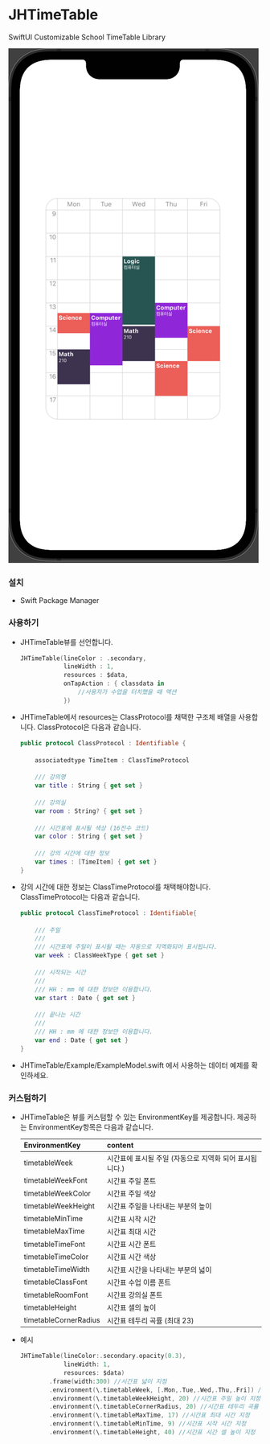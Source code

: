 # JHTimeTable

SwiftUI Customizable School TimeTable Library

![screenshot](./Resources/ExampleImage.png)

### 설치
- Swift Package Manager 

### 사용하기

- JHTimeTable뷰를 선언합니다.
    ```swift
    JHTimeTable(lineColor : .secondary,
                lineWidth : 1,
                resources : $data,
                onTapAction : { classdata in 
                    //사용자가 수업을 터치했을 때 액션
                })
    ```

- JHTimeTable에서 resources는 ClassProtocol를 채택한 구조체 배열을 사용합니다. ClassProtocol은 다음과 같습니다.

    ```swift
    public protocol ClassProtocol : Identifiable {
    
        associatedtype TimeItem : ClassTimeProtocol
    
        /// 강의명
        var title : String { get set }
    
        /// 강의실
        var room : String? { get set }
    
        /// 시간표에 표시될 색상 (16진수 코드)
        var color : String { get set }
    
        /// 강의 시간에 대한 정보
        var times : [TimeItem] { get set }
    }

    ```

- 강의 시간에 대한 정보는 ClassTimeProtocol를 채택해야합니다. ClassTimeProtocol는 다음과 같습니다.

    ```swift
    public protocol ClassTimeProtocol : Identifiable{
    
        /// 주일
        ///
        /// 시간표에 주일이 표시될 때는 자동으로 지역화되어 표시됩니다.
        var week : ClassWeekType { get set }
    
        /// 시작되는 시간
        ///
        /// HH : mm 에 대한 정보만 이용합니다.
        var start : Date { get set }
    
        /// 끝나는 시간
        ///
        /// HH : mm 에 대한 정보만 이용합니다.
        var end : Date { get set }
    }
    ```

- JHTimeTable/Example/ExampleModel.swift 에서 사용하는 데이터 예제를 확인하세요.

### 커스텀하기

- JHTimeTable은 뷰를 커스텀할 수 있는 EnvironmentKey를 제공합니다. 제공하는 EnvironmentKey항목은 다음과 같습니다.

    |EnvironmentKey|content|
    |-----|-----|
    |timetableWeek|시간표에 표시될 주일 (자동으로 지역화 되어 표시됩니다.)|
    |timetableWeekFont|시간표 주일 폰트|
    |timetableWeekColor|시간표 주일 색상|
    |timetableWeekHeight|시간표 주일을 나타내는 부분의 높이|
    |timetableMinTime|시간표 시작 시간|
    |timetableMaxTime|시간표 최대 시간|
    |timetableTimeFont|시간표 시간 폰트|
    |timetableTimeColor|시간표 시간 색상|
    |timetableTimeWidth|시간표 시간을 나타내는 부분의 넓이|
    |timetableClassFont|시간표 수업 이름 폰트|
    |timetableRoomFont|시간표 강의실 폰트|
    |timetableHeight|시간표 셀의 높이|
    |timetableCornerRadius|시간표 테두리 곡률 (최대 23)|

- 예시

    ```swift
    JHTimeTable(lineColor:.secondary.opacity(0.3),
                lineWidth: 1,
                resources: $data)
            .frame(width:300) //시간표 넓이 지정
            .environment(\.timetableWeek, [.Mon,.Tue,.Wed,.Thu,.Fri]) //시간표에 표시될 주일 지정
            .environment(\.timetableWeekHeight, 20) //시간표 주일 높이 지정
            .environment(\.timetableCornerRadius, 20) //시간표 테두리 곡률 지정
            .environment(\.timetableMaxTime, 17) //시간표 최대 시간 지정
            .environment(\.timetableMinTime, 9) //시간표 시작 시간 지정
            .environment(\.timetableHeight, 40) //시간표 시간 셀 높이 지정
    ```